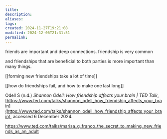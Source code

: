 ```yaml
---
title: 
description: 
aliases: 
tags: 
created: 2024-11-27T19:21:08
modified: 2024-12-06T21:31:51
permalink: 
---
```


friends are important and deep connections. friendship is very common


and friendships that are beneficial to both parties is more important than many things.

[[forming new friendships take a lot of time]]

[[how do friendships fail, and how to make one last long]]





Odell S (n.d.) _Shannon Odell: How friendship affects your brain | TED Talk_, [https://www.ted.com/talks/shannon_odell_how_friendship_affects_your_brain](https://www.ted.com/talks/shannon_odell_how_friendship_affects_your_brain), accessed 6 December 2024.

https://www.ted.com/talks/marisa_g_franco_the_secret_to_making_new_friends_as_an_adult
